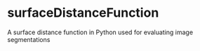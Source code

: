 # surfaceDistanceFunction
A surface distance function in Python used for evaluating image segmentations
